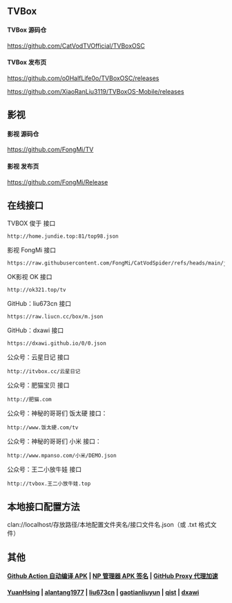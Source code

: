 ## TVBox

#### TVBox 源码仓

https://github.com/CatVodTVOfficial/TVBoxOSC

####  TVBox 发布页

https://github.com/o0HalfLife0o/TVBoxOSC/releases

https://github.com/XiaoRanLiu3119/TVBoxOS-Mobile/releases

##  影视

#### 影视 源码仓

https://github.com/FongMi/TV

#### 影视 发布页

https://github.com/FongMi/Release

## 在线接口

TVBOX 俊于 接口

    http://home.jundie.top:81/top98.json

影视 FongMi 接口

    https://raw.githubusercontent.com/FongMi/CatVodSpider/refs/heads/main/json/demo.json

OK影视 OK 接口

    http://ok321.top/tv

GitHub：liu673cn 接口

    https://raw.liucn.cc/box/m.json

GitHub：dxawi 接口

    https://dxawi.github.io/0/0.json

公众号：云星日记 接口

    http://itvbox.cc/云星日记

公众号：肥猫宝贝 接口

    http://肥猫.com

公众号：神秘的哥哥们 饭太硬 接口：

    http://www.饭太硬.com/tv
  
公众号：神秘的哥哥们 小米 接口：

    http://www.mpanso.com/小米/DEMO.json

公众号：王二小放牛娃 接口

    http://tvbox.王二小放牛娃.top

## 本地接口配置方法

clan://localhost/存放路径/本地配置文件夹名/接口文件名.json（或 .txt 格式文件）

## 其他

#### [Github Action 自动编译 APK](https://github.com/Wsine/android_builder) | [NP 管理器 APK 签名](https://github.com/githubXiaowangzi/NP-Manager) | [GitHub Proxy 代理加速](https://ghproxy.com/)

#### [YuanHsing](https://github.com/YuanHsing/freed) | [alantang1977](https://github.com/alantang1977/X) | [liu673cn](https://github.com/liu673cn/box) | [gaotianliuyun](https://github.com/gaotianliuyun/gao) | [qist](https://github.com/qist/tvbox) | [dxawi](https://github.com/dxawi/0)
